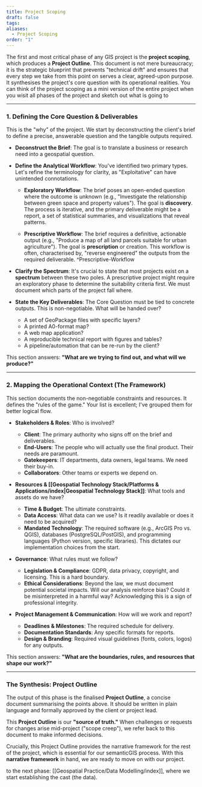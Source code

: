 ```yaml
---
title: Project Scoping
draft: false
tags:
aliases:
  - Project Scoping
order: "1"
---
```

The first and most critical phase of any GIS project is the **project scoping**, which produces a **Project Outline**. This document is not mere bureaucracy; it is the strategic blueprint that prevents "technical drift" and ensures that every step we take from this point on serves a clear, agreed-upon purpose. It synthesises the project's core question with its operational realities. You can think of the project scoping as a mini version of the entire project when you wisit all phases of the project and sketch out what is going to 

---
### 1. Defining the Core Question & Deliverables

This is the "why" of the project. We start by deconstructing the client's brief to define a precise, answerable question and the tangible outputs required.

- **Deconstruct the Brief**: The goal is to translate a business or research need into a geospatial question.
    
- **Define the Analytical Workflow**: You've identified two primary types. Let's refine the terminology for clarity, as "Exploitative" can have unintended connotations.
    
    - **Exploratory Workflow**: The brief poses an open-ended question where the outcome is unknown (e.g., "Investigate the relationship between green space and property values"). The goal is **discovery**. The process is iterative, and the primary deliverable might be a report, a set of statistical summaries, and visualizations that reveal patterns.
        
    - **Prescriptive Workflow**: The brief requires a definitive, actionable output (e.g., "Produce a map of all land parcels suitable for urban agriculture"). The goal is **prescription** or creation. This workflow is often, characterised by, "reverse engineered" the outputs from the required deliverable. ^Prescriptive-Workflow
    
- **Clarify the Spectrum**: It's crucial to state that most projects exist on a **spectrum** between these two poles. A prescriptive project might require an exploratory phase to determine the suitability criteria first. We must document which parts of the project fall where.
    
- **State the Key Deliverables**: The Core Question must be tied to concrete outputs. This is non-negotiable. What will be handed over?
    - A set of GeoPackage files with specific layers?    
    - A printed A0-format map?  
    - A web map application?   
    - A reproducible technical report with figures and tables?   
    - A  pipeline/automation that can be re-run by the client?

This section answers: **"What are we trying to find out, and what will we produce?"**

---
### 2. Mapping the Operational Context (The Framework)

This section documents the non-negotiable constraints and resources. It defines the "rules of the game." Your list is excellent; I've grouped them for better logical flow.

- **Stakeholders & Roles**: Who is involved?
    
    - **Client**: The primary authority who signs off on the brief and deliverables.
    - **End-Users**: The people who will actually use the final product. Their needs are paramount.
    - **Gatekeepers**: IT departments, data owners, legal teams. We need their buy-in.
    - **Collaborators**: Other teams or experts we depend on.
        
- **Resources & [[Geospatial Technology Stack/Platforms & Applications/index|Geospatial Technology Stack]]**: What tools and assets do we have?
    - **Time & Budget**: The ultimate constraints.
    - **Data Access**: What data can we use? Is it readily available or does it need to be acquired?
    - **Mandated Technology**: The required software (e.g., ArcGIS Pro vs. QGIS), databases (PostgreSQL/PostGIS), and programming languages (Python version, specific libraries). This dictates our implementation choices from the start.
        
- **Governance**: What rules must we follow?
    - **Legislation & Compliance**: GDPR, data privacy, copyright, and licensing. This is a hard boundary.
    - **Ethical Considerations**: Beyond the law, we must document potential societal impacts. Will our analysis reinforce bias? Could it be misinterpreted in a harmful way? Acknowledging this is a sign of professional integrity.
        
- **Project Management & Communication**: How will we work and report?
    - **Deadlines & Milestones**: The required schedule for delivery.
    - **Documentation Standards**: Any specific formats for reports.
    - **Design & Branding**: Required visual guidelines (fonts, colors, logos) for any outputs.

This section answers: **"What are the boundaries, rules, and resources that shape our work?"**

---
### The Synthesis: **Project Outline**

The output of this phase is the finalised **Project Outline**, a concise document summarising the points above. It should be written in plain language and formally approved by the client or project lead.

This **Project Outline** is our **"source of truth."** When challenges or requests for changes arise mid-project ("scope creep"), we refer back to this document to make informed decisions.

Crucially, this Project Outline provides the narrative framework for the rest of the project, which is essential for our semanticGIS process. With this **narrative framework** in hand, we are ready to move on with our project.


to the next phase: [[Geospatial Practice/Data Modelling/index]], where we start establishing the cast (the data).